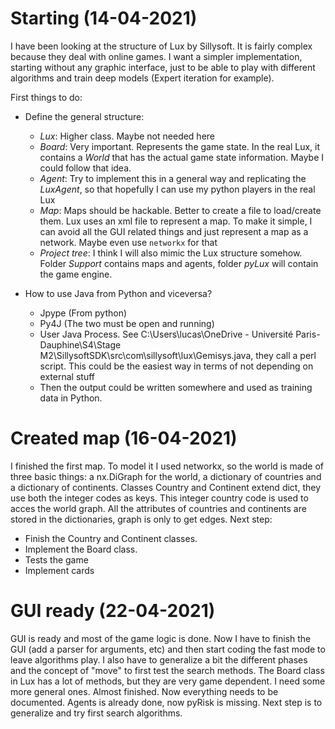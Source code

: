 # Starting (14-04-2021)
I have been looking at the structure of Lux by Sillysoft. It is fairly complex because they deal with online games. I want a simpler implementation, starting without any graphic interface, just to be able to play with different algorithms and train deep models (Expert iteration for example).

First things to do:

  - Define the general structure: 
    - *Lux*: Higher class. Maybe not needed here
    - *Board*: Very important. Represents the game state. In the real Lux, it contains a *World* that has the actual game state information. Maybe I could follow that idea.
    - *Agent*: Try to implement this in a general way and replicating the *LuxAgent*, so that hopefully I can use my python players in the real Lux
    - *Map*: Maps should be hackable. Better to create a file to load/create them. Lux uses an xml file to represent a map. To make it simple, I can avoid all the GUI related things and just represent a map as a network. Maybe even use `networkx` for that
    - *Project tree*: I think I will also mimic the Lux structure somehow. Folder *Support* contains maps and agents, folder *pyLux* will contain the game engine.
    
  - How to use Java from Python and viceversa?
    - Jpype (From python)
    - Py4J (The two must be open and running)
    - User Java Process. See C:\Users\lucas\OneDrive - Université Paris-Dauphine\S4\Stage M2\SillysoftSDK\src\com\sillysoft\lux\Gemisys.java, they call a perl script. This could be the easiest way in terms of not depending on external stuff
    - Then the output could be written somewhere and used as training data in Python.
   

# Created map (16-04-2021)
I finished the first map. To model it I used networkx, so the world is made of three basic things: a nx.DiGraph for the world, a dictionary of countries and a dictionary of continents. Classes Country and Continent extend dict, they use both the integer codes as keys. This integer country code is used to acces the world graph.
All the attributes of countries and continents are stored in the dictionaries, graph is only to get edges.
Next step:

  - Finish the Country and Continent classes.
  - Implement the Board class.
  - Tests the game
  - Implement cards

# GUI ready (22-04-2021)
GUI is ready and most of the game logic is done. Now I have to finish the GUI (add a parser for arguments, etc) and then start coding the fast mode to leave algorithms play. I also have to generalize a bit the different phases and the concept of "move" to first test the search methods. The Board class in Lux has a lot of methods, but they are very game dependent. I need some more general ones.
Almost finished. Now everything needs to be documented. Agents is already done, now pyRisk is missing.
Next step is to generalize and try first search algorithms.